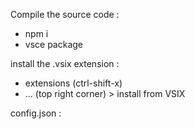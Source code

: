Compile the source code :

- npm i
- vsce package

install the .vsix extension :

- extensions (ctrl-shift-x)
- ... (top right corner) > install from VSIX

config.json :
